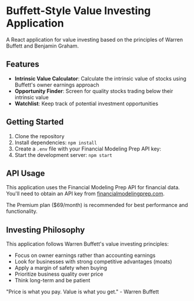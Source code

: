 # Buffett-Style Value Investing Application

A React application for value investing based on the principles of Warren Buffett and Benjamin Graham.

## Features

- **Intrinsic Value Calculator**: Calculate the intrinsic value of stocks using Buffett's owner earnings approach
- **Opportunity Finder**: Screen for quality stocks trading below their intrinsic value
- **Watchlist**: Keep track of potential investment opportunities

## Getting Started

1. Clone the repository
2. Install dependencies: `npm install`
3. Create a `.env` file with your Financial Modeling Prep API key:
4. Start the development server: `npm start`

## API Usage

This application uses the Financial Modeling Prep API for financial data. You'll need to obtain an API key from [financialmodelingprep.com](https://financialmodelingprep.com/developer/docs/).

The Premium plan ($69/month) is recommended for best performance and functionality.

## Investing Philosophy

This application follows Warren Buffett's value investing principles:

- Focus on owner earnings rather than accounting earnings
- Look for businesses with strong competitive advantages (moats)
- Apply a margin of safety when buying
- Prioritize business quality over price
- Think long-term and be patient

"Price is what you pay. Value is what you get." - Warren Buffett
